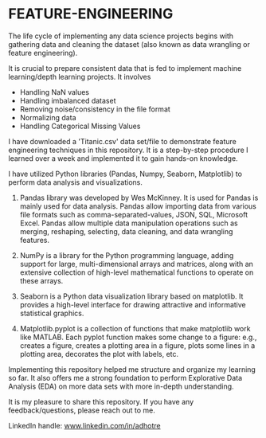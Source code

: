 # FEATURE-ENGINEERING

The life cycle of implementing any data science projects begins with gathering data and cleaning the dataset (also known as data wrangling or feature engineering).

It is crucial to prepare consistent data that is fed to implement machine learning/depth learning projects. It involves 
  - Handling NaN values
  - Handling imbalanced dataset
  - Removing noise/consistency in the file format
  - Normalizing data
  - Handling Categorical Missing Values
  
I have downloaded a 'Titanic.csv' data set/file to demonstrate feature engineering techniques in this repository. It is a step-by-step procedure I learned over a week and implemented it to gain hands-on knowledge.

I have utilized Python libraries (Pandas, Numpy, Seaborn, Matplotlib) to perform data analysis and visualizations. 

  1) Pandas library was developed by Wes McKinney. It is used for Pandas is mainly used for data analysis. Pandas allow importing data from various file formats such as comma-separated-values, JSON, SQL, Microsoft Excel. Pandas allow multiple data manipulation operations such as merging, reshaping, selecting, data cleaning, and data wrangling features.
  
  2) NumPy is a library for the Python programming language, adding support for large, multi-dimensional arrays and matrices, along with an extensive collection of high-level mathematical functions to operate on these arrays.
  
  3) Seaborn is a Python data visualization library based on matplotlib. It provides a high-level interface for drawing attractive and informative statistical graphics.
  
  4) Matplotlib.pyplot is a collection of functions that make matplotlib work like MATLAB. Each pyplot function makes some change to a figure: e.g., creates a figure, creates a plotting area in a figure, plots some lines in a plotting area, decorates the plot with labels, etc.

Implementing this repository helped me structure and organize my learning so far. It also offers me a strong foundation to perform Explorative Data Analysis (EDA) on more data sets with more in-depth understanding. 

It is my pleasure to share this repository. If you have any feedback/questions, please reach out to me.

LinkedIn handle: www.linkedin.com/in/adhotre
